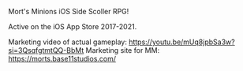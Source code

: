 Mort's Minions iOS Side Scoller RPG!

Active on the iOS App Store 2017-2021.

Marketing video of actual gameplay: https://youtu.be/mUq8jpbSa3w?si=3QsqfgtmtQQ-BbMt
Marketing site for MM: https://morts.base11studios.com/
